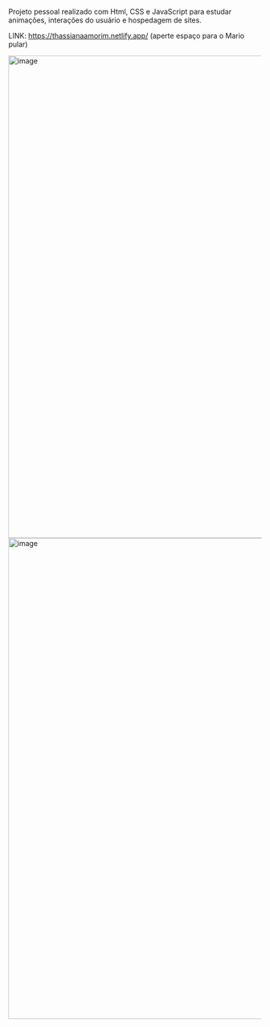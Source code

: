 Projeto pessoal realizado com Html, CSS e JavaScript para estudar animações, interações do usuário e hospedagem de sites.

LINK: https://thassianaamorim.netlify.app/ (aperte espaço para o Mario pular)

<img width="960" alt="image" src="https://github.com/ThassiAmorim/Que-Mario-/assets/62359485/b363f63f-6edc-4bd1-880a-ace4e0276b36">

<img width="957" alt="image" src="https://github.com/ThassiAmorim/Que-Mario-/assets/62359485/81221e18-0cc8-4463-9dfc-3309ca5df059">


